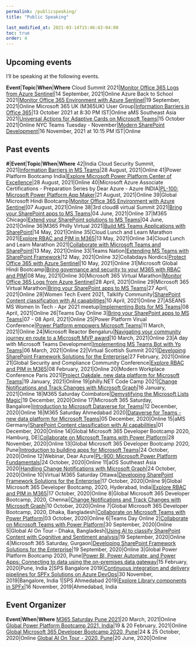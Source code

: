 ```yaml
---
permalink: /publicspeaking/
title: "Public Speaking"

last_modified_at: 2021-03-14T15:46:43-04:00
toc: true
order: 4
---
```



## Upcoming events
I’ll be speaking at the following events.

**Event**|**Topic**|**When**|**Where**
Cloud Summit 2021|[Monitor Office 365 Logs from Azure Sentinel](https://azuresummit.live/)|14 September, 2021|Online
Azure Back to School 2021|[Monitor Office 365 Environment with Azure Sentinel](https://azurebacktoschool.github.io/)|19 September, 2021|Online
Microsoft 365 UK (M365UK) User Group|[Information Barriers in Office 365](https://www.meetup.com/m365uk/)|13 October 2021 at 8:30 PM IST|Online
aMS Southeast Asia 2021|[Universal Actions for Adaptive Cards on Microsoft Teams](https://amssea.asia/)|15 October 2021|Online
NYC Teams Tuesday - November|[Modern SharePoint Development](https://www.meetup.com/NYC-Teams-Tuesday/events/280337056/)|16 November, 2021 at 10:15 PM IST|Online

## Past events

**#**|**Event**|**Topic**|**When**|**Where**
42|India Cloud Security Summit, 2021|[Information Barriers in MS Teams](https://www.indiacloudsecuritysummit.com/#agenda)|28 August, 2021|Online
41|Power Platform Bootcamp India|[Explore Microsoft Power Platform Center of Excellence](https://events.powercommunity.com/power-platform-bootcamp-india/)|28 August, 2021|Online
40|Microsoft Azure Associate Certifications - Preparation Series by Dear Azure - Azure INDIA|[PL-100: Microsoft Power Platform App Maker](https://www.eventbrite.com/e/microsoft-azure-associate-certifications-preparation-series-by-dear-azure-tickets-162201578287)|21 August, 2021|Online
39|Global Microsoft Hindi Bootcamp|[Monitor Office 365 Environment with Azure Sentinel](https://www.globalmicrosoftevents.com/schedule-1)|07 August, 2021|Online
38|3rd cloud8 virtual Summit 2021|[Bring your SharePoint apps to MS Teams](https://www.cloudeight.ch/)|04 June, 2021|Online
37|M365 Chicago|[Extend your SharePoint solutions to MS Teams](https://m365chicago.com/)|04 June, 2021|Online
36|M365 Philly Virtual 2021|[Build MS Teams Applications with SharePoint](https://www.spsevents.org/event/sharepoint-saturday-philly/sessions/)|14 May, 2021|Online
35|Cloud Lunch and Learn Marathon 2021|[Explore RBAC and PIM in M365](https://www.cloudlunchlearn.com/marathon)|13 May, 2021|Online
34|Cloud Lunch and Learn Marathon 2021|[Collaborate with Microsoft Teams and SharePoint](https://www.cloudlunchlearn.com/marathon)|13 May, 2021|Online
33|Teams Nation|[Extending MS Teams with SharePoint Framework](https://teamsnation.rocks/hub)|12 May, 2021|Online
32|Collabdays Nordics|[Protect Office 365 with Azure Sentinel](https://www.collabdays.org/2021-nordics/)|10 May, 2021|Online
31|Microsoft Global Hindi Bootcamp|[Bring governance and security to your M365 with RBAC and PIM](https://www.eventbrite.sg/e/free-microsoft-global-hindi-bootcamp-tickets-152673541673)|08 May, 2021|Online
30|Microsoft 365 Virtual Marathon|[Monitor Office 365 Logs from Azure Sentinel](https://www.m365virtualmarathon.com/sessions.html)|28 April, 2021|Online
29|Microsoft 365 Virtual Marathon|[Bring your SharePoint apps to MS Teams](https://www.m365virtualmarathon.com/sessions.html)|27 April, 2021|Online
28|Women Tech Event 2021, Talklify Community|[SharePoint Content classification with AI capabilities](https://www.meetup.com/Talklify-Community/events/277214162/)|10 April, 2021|Online
27|ASEANS MS Women In Tech - Apr 2021 meetup|[Implementing Bots for MS Teams](https://www.meetup.com/aseans-ms-women-in-tech/events/277023860)|08 April, 2021|Online
26|Teams Day Online 3|[Bring your SharePoint apps to MS Teams](https://modernworkplacesummits.com/schedule-1)|07 - 08 April, 2021|Online
25|Power Platform Virual Conference|[Power Platform empowers Microsoft Teams](https://www.2020twenty.net/power-platform-virtual-conference/)|11 March, 2021|Online
24|Microsoft Reactor Bengaluru|[Navigating your community journey en route to a Microsoft MVP award](https://www.meetup.com/microsoft-reactor-bengaluru/events/276703903/)|10 March, 2021|Online
23|A day with Microsoft Teams Development|[Implementing MS Teams Bot with Yo Teams](https://www.eventbrite.com/e/a-day-with-microsoft-teams-development-tickets-141051048483)|06 March, 2021|Online
22|Virtual Scottish Summit 2021|[Developing SharePoint Framework Solutions for the Enterprise](https://scottishsummit.com/scottish-summit-2021-sessions#sz-session-222970)|27 February, 2021|Online
21|Global Security and Compliance Community Conference|[Explore RBAC and PIM in M365](https://microsoft365compliance.de/agenda)|08 February, 2021|Online
20|Modern Workplace Conference Paris 2021|[Project Oakdale, new data platform for Microsoft Teams](https://mwcp21.sessionize.com/session/224864)|19 January, 2021|Online
19|philly.NET Code Camp 2021|[Change Notifications and Track Changes with Microsoft Graph](https://philly-net-code-camp-2021.sessionize.com/session/235468)|16 January, 2021|Online
18|M365 Saturday Coimbatore|[Demystifying the Microsoft Lists Magic](https://www.spsevents.org/event/m365coimbatore2020/)|19 December, 2020|Online
17|Microsoft 365 Saturday, Bangalore|[Introduction to Microsoft Dataverse for Teams](https://www.spsevents.org/event/bangaloresps2020/sessions/)|12 December, 2020|Online
16|M365 Saturday Ahmedabad 2020|[Dataverse for Teams - new data platform for Microsoft Teams](https://www.spsevents.org/event/ahmedabad2020/sessions/)|05 December, 2020|Online
15|aMS Germany|[SharePoint Content classification with AI capabilities](https://ams-germany-2020.sessionize.com/session/224858)|01 December, 2020|Online
14|Global Microsoft 365 Developer Bootcamp 2020, Hamburg, DE|[Collaborate on Microsoft Teams with Power Platform](https://www.meetup.com/de-DE/Office-365-User-Group-Hamburg/events/271966324/)|28 November, 2020|Online
13|Global Microsoft 365 Developer Bootcamp 2020, Pune|[Introduction to building apps for Microsoft Teams](https://www.meetup.com/Pune-Tech-Community/events/272057386/)|24 October, 2020|Online
12|Webinar, Dear Azure|[PL-900: Microsoft Power Platform Fundamentals](https://www.eventbrite.com/e/mastering-microsoft-fundamentals-master-the-basics-virtual-event-2020-tickets-121523228247)|24 October, 2020|Online
11|aOS Southeast Asia 2020|[Handling Change Notifications with Microsoft Graph](https://aossea.com/Home/Agenda)|24 October, 2020|Online
10|Virtual M365 Saturday Ottawa|[Developing SharePoint Framework Solutions for the Enterprise](https://www.spsevents.org/event/m365ottawa/schedule/)|17 October, 2020|Online
9|Global Microsoft 365 Developer Bootcamp, 2020, Hyderabad, India|[Explore RBAC and PIM in M365](https://www.eventbrite.co.uk/e/global-microsoft-365-developer-bootcamp-2020-hyderabad-india-tickets-116282310521)|17 October, 2020|Online
8|Global Microsoft 365 Developer Bootcamp, 2020, Chennai|[Change Notifications and Track Changes with Microsoft Graph](https://www.meetup.com/XMonkeys360/events/271978500/)|10 October, 2020|Online
7|Global Microsoft 365 Developer Bootcamp, 2020, Dhaka, Bangladesh|[Collaborate on Microsoft Teams with Power Platform](https://www.facebook.com/events/576061033057859/)|03 October, 2020|Online
6|Teams Day Online 2|[Collaborate on Microsoft Teams with Power Platform](https://modernworkplacesummits.com/session-list)|30 September, 2020|Online
5|Global AI On Tour - Dhaka, Bangladesh|[Using AI to classify SharePoint Content with Cognitive and Sentiment analysis](https://www.facebook.com/events/331630477843707/)|19 September, 2020|Online
4|Microsoft 365 Saturday, Gurgaon|[Developing SharePoint Framework Solutions for the Enterprise](https://www.spsevents.org/event/gurgaon2020/sessions/)|19 September, 2020|Online
3|Global Power Platform Bootcamp 2020, Pune|[Power BI, Power Automate, and Power Apps: Connecting to data using the on-premises data gateway](https://www.eventbrite.com/e/global-power-platform-bootcamp-pune-tickets-87262505503#)|15 February, 2020|Pune, India
2|SPS Bangalore 2019|[Continuous integration and delivery pipelines for SPFx Solutions on Azure DevOps](https://www.spsevents.org/event/bangalore2019/sessions/)|30 November, 2019|Bangalore, India
1|SPS Ahmedabad 2019|[Explore Library components in SPFx](https://www.spsevents.org/event/ahmedabad2019/sessions/)|16 November, 2019|Ahmedabad, India


## Event Organizer

**Event**|**When**|**Where**
[M365 Saturday Pune 2021](https://www.spsevents.org/event/punesps2021/)|20 March, 2021|Online
[Global Power Platform Bootcamp 2021, India](https://www.eventbrite.fr/e/global-power-platform-bootcamp-india-2021-tickets-132998599391)|19 & 20 February, 2021|Online
[Global Microsoft 365 Developer Bootcamp 2020, Pune](https://www.meetup.com/Pune-Tech-Community/events/272057386/)|24 & 25 October, 2020|Online
[Global AI On Tour - 2020, Pune](https://www.meetup.com/Microsoft-365-and-Power-Platform-User-group-India/events/270546415/)|20 June, 2020|Online

